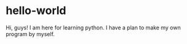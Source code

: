 # hello-world

Hi, guys!
I am here for learning python.
I have a plan to make my own program by myself.
